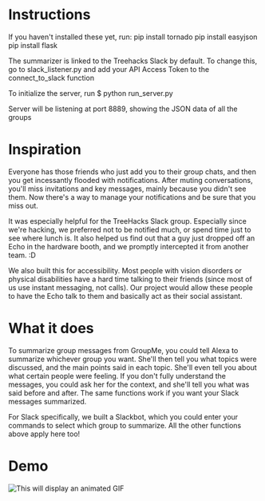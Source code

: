 # Instructions

If you haven't installed these yet, run:
pip install tornado
pip install easyjson
pip install flask

The summarizer is linked to the Treehacks Slack by default. 
To change this, go to slack_listener.py and add your API Access Token
to the connect_to_slack function

To initialize the server, run
$ python run_server.py

Server will be listening at port 8889, showing the JSON data of all the groups

# Inspiration

Everyone has those friends who just add you to their group chats, and then you get incessantly flooded with notifications. After muting conversations, you'll miss invitations and key messages, mainly because you didn't see them. Now there's a way to manage your notifications and be sure that you miss out.

It was especially helpful for the TreeHacks Slack group. Especially since we're hacking, we preferred not to be notified much, or spend time just to see where lunch is. It also helped us find out that a guy just dropped off an Echo in the hardware booth, and we promptly intercepted it from another team. :D

We also built this for accessibility. Most people with vision disorders or physical disabilities have a hard time talking to their friends (since most of us use instant messaging, not calls). Our project would allow these people to have the Echo talk to them and basically act as their social assistant.

# What it does

To summarize group messages from GroupMe, you could tell Alexa to summarize whichever group you want. She'll then tell you what topics were discussed, and the main points said in each topic. She'll even tell you about what certain people were feeling. If you don't fully understand the messages, you could ask her for the context, and she'll tell you what was said before and after. The same functions work if you want your Slack messages summarized.

For Slack specifically, we built a Slackbot, which you could enter your commands to select which group to summarize. All the other functions above apply here too!

# Demo

<img src="http://g.recordit.co/bevXGCB2ty.gif" alt="This will display an animated GIF" />

